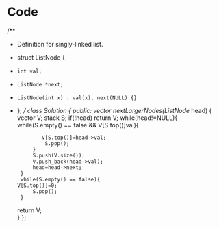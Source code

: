 # Code
/**
 * Definition for singly-linked list.
 * struct ListNode {
 *     int val;
 *     ListNode *next;
 *     ListNode(int x) : val(x), next(NULL) {}
 * };
 */
class Solution {
public:
    vector<int> nextLargerNodes(ListNode* head) {
       vector<int> V;
        stack<int> S;
        if(!head) return V;
        while(head!=NULL){
            while(S.empty() == false && V[S.top()]<head->val){
                
               V[S.top()]=head->val;
                S.pop();
            }
            S.push(V.size());
            V.push_back(head->val);
            head=head->next;
        }
        while(S.empty() == false){
       V[S.top()]=0;
            S.pop();
        }
      return V;      
    }
};
